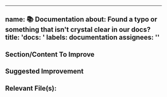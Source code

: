 ***

## name: 📚 Documentation&#xA;about: Found a typo or something that isn't crystal clear in our docs?&#xA;title: 'docs: '&#xA;labels: documentation&#xA;assignees: ''

<!-- Click "Preview" for a more readable version --

If you found an area that needs clarification, feel free to open a PR or list the section/content that could be improved below

⚠️👆 Feel free to these instructions before submitting the issue 👆⚠️
-->

## Section/Content To Improve

<!-- Quote or link to section -->

## Suggested Improvement

<!-- Identify what is confusing or incorrect and what could make it better -->

## Relevant File(s):

<!-- [e.g. README.md] -->
